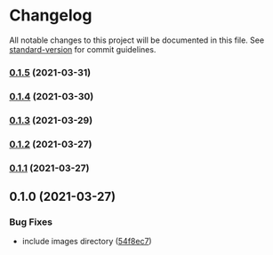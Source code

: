 # Changelog

All notable changes to this project will be documented in this file. See [standard-version](https://github.com/conventional-changelog/standard-version) for commit guidelines.

### [0.1.5](https://github.com/pahudnet/cdk-ecrpublic-gc/compare/v0.1.4...v0.1.5) (2021-03-31)

### [0.1.4](https://github.com/pahudnet/cdk-ecrpublic-gc/compare/v0.1.3...v0.1.4) (2021-03-30)

### [0.1.3](https://github.com/pahudnet/cdk-ecrpublic-gc/compare/v0.1.2...v0.1.3) (2021-03-29)

### [0.1.2](https://github.com/pahudnet/cdk-ecrpublic-gc/compare/v0.1.1...v0.1.2) (2021-03-27)

### [0.1.1](https://github.com/pahudnet/cdk-ecrpublic-gc/compare/v0.1.0...v0.1.1) (2021-03-27)

## 0.1.0 (2021-03-27)


### Bug Fixes

* include images directory ([54f8ec7](https://github.com/pahudnet/cdk-ecrpublic-gc/commit/54f8ec7dd6473ca4919253a1fa1f14584f5e75fe))
